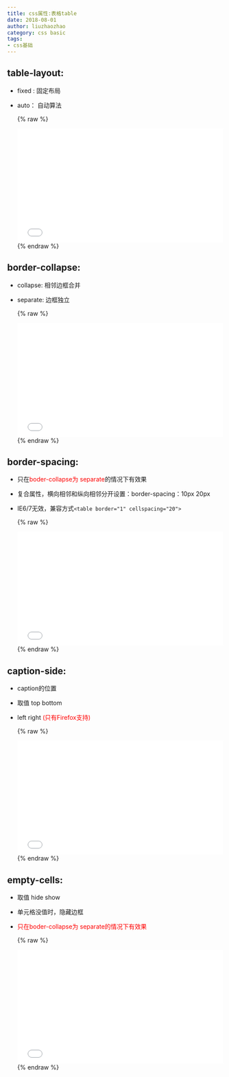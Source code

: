```yaml
---
title: css属性:表格table
date: 2018-08-01
author: liuzhaozhao
category: css basic
tags: 
- css基础
---
```


<!--more-->

## table-layout:

* fixed  : 固定布局
* auto： 自动算法

   {% raw %}
  <iframe height='265' scrolling='no' title='table-layout' src='//codepen.io/liuzhaozhao/embed/zLWvQe/?height=265&theme-id=0&default-tab=html,result&embed-version=2' frameborder='no' allowtransparency='true' allowfullscreen='true' style='width: 100%;'>See the Pen <a href='https://codepen.io/liuzhaozhao/pen/zLWvQe/'>table-layout</a> by liuzhaozhao828 (<a href='https://codepen.io/liuzhaozhao'>@liuzhaozhao</a>) on <a href='https://codepen.io'>CodePen</a>.
  </iframe>
  {% endraw %}



## border-collapse:

* collapse:  相邻边框合并
* separate:  边框独立

   {% raw %}
  <iframe height='265' scrolling='no' title='border-collapse' src='//codepen.io/liuzhaozhao/embed/NBYxdY/?height=265&theme-id=0&default-tab=html,result&embed-version=2' frameborder='no' allowtransparency='true' allowfullscreen='true' style='width: 100%;'>See the Pen <a href='https://codepen.io/liuzhaozhao/pen/NBYxdY/'>border-collapse</a> by liuzhaozhao828 (<a href='https://codepen.io/liuzhaozhao'>@liuzhaozhao</a>) on <a href='https://codepen.io'>CodePen</a>.
  </iframe>
  {% endraw %}



## border-spacing:

* 只在<font color=#ff0000>boder-collapse为 separate</font>的情况下有效果
* 复合属性，横向相邻和纵向相邻分开设置：border-spacing：10px 20px
* IE6/7无效，兼容方式`<table border="1" cellspacing="20">`

   {% raw %}
  <iframe height='265' scrolling='no' title='border-spacing' src='//codepen.io/liuzhaozhao/embed/WKzrMg/?height=265&theme-id=0&default-tab=html,result&embed-version=2' frameborder='no' allowtransparency='true' allowfullscreen='true' style='width: 100%;'>See the Pen <a href='https://codepen.io/liuzhaozhao/pen/WKzrMg/'>border-spacing</a> by liuzhaozhao828 (<a href='https://codepen.io/liuzhaozhao'>@liuzhaozhao</a>) on <a href='https://codepen.io'>CodePen</a>.
  </iframe>
  {% endraw %}



## caption-side:

* caption的位置
* 取值 top bottom
* left right   <font color=#ff0000>(只有Firefox支持)</font>

   {% raw %}
  <iframe height='265' scrolling='no' title='caption-side' src='//codepen.io/liuzhaozhao/embed/OwvMov/?height=265&theme-id=0&default-tab=html,result&embed-version=2' frameborder='no' allowtransparency='true' allowfullscreen='true' style='width: 100%;'>See the Pen <a href='https://codepen.io/liuzhaozhao/pen/OwvMov/'>caption-side</a> by liuzhaozhao828 (<a href='https://codepen.io/liuzhaozhao'>@liuzhaozhao</a>) on <a href='https://codepen.io'>CodePen</a>.
  </iframe>
  {% endraw %}



## empty-cells:

* 取值  hide show
* 单元格没值时，隐藏边框
* <font color=#ff0000>只在boder-collapse为 separate的情况下有效果</font><br>

   {% raw %}
  <iframe height='265' scrolling='no' title='empty-cells' src='//codepen.io/liuzhaozhao/embed/LBdNRj/?height=265&theme-id=0&default-tab=html,result&embed-version=2' frameborder='no' allowtransparency='true' allowfullscreen='true' style='width: 100%;'>See the Pen <a href='https://codepen.io/liuzhaozhao/pen/LBdNRj/'>empty-cells</a> by liuzhaozhao828 (<a href='https://codepen.io/liuzhaozhao'>@liuzhaozhao</a>) on <a href='https://codepen.io'>CodePen</a>.
  </iframe>
  {% endraw %}






